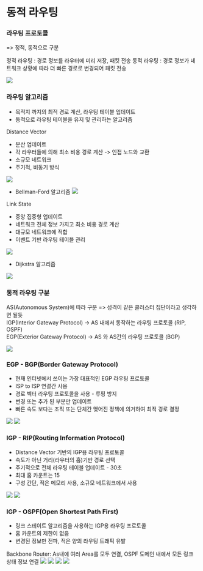 # 동적 라우팅

### 라우팅 프로토콜
=> 정적, 동적으로 구분

정적 라우팅 : 경로 정보를 라우터에 미리 저장, 패킷 전송
동적 라우팅 : 경로 정보가 네트워크 상황에 따라 더 빠른 경로로 변경되어 패킷 전송

![](2022-01-01-00-00-04.png)


### 라우팅 알고리즘
* 목적지 까지의 최적 경로 계산, 라우팅 테이블 업데이트
* 동적으로 라우팅 테이블을 유지 및 관리하는 알고리즘

Distance Vector
* 분산 업데이트
* 각 라우터들에 의해 최소 비용 경로 계산 -> 인접 노드와 교환
* 소규모 네트워크
* 주기적, 비동기 방식

![](2022-01-01-00-05-05.png)

* Bellman-Ford 알고리즘 
![](2022-01-01-00-06-35.png)


Link State
* 중앙 집중형 업데이트
* 네트워크 전체 정보 가지고 최소 비용 경로 계산
* 대규모 네트워크에 적합
* 이벤트 기반 라우팅 테이블 관리

![](2022-01-01-00-11-06.png)

* Dijkstra 알고리즘

![](2022-01-01-00-12-01.png)

### 동적 라우팅 구분
AS(Autonomous System)에 따라 구분 => 성격이 같은 클러스터 집단이라고 생각하면 될듯   
IGP(Interior Gateway Protocol) -> AS 내에서 동작하는 라우팅 프로토콜 (RIP, OSPF)    
EGP(Exterior Gateway Protocol) -> AS 와 AS간의 라우팅 프로토콜 (BGP)

![](2022-01-01-10-22-04.png)

### EGP - BGP(Border Gateway Protocol)
* 현재 인터넷에서 쓰이는 가장 대표적인 EGP 라우팅 프로토콜
* ISP to ISP 연결간 사용
* 경로 벡터 라우팅 프로토콜을 사용 - 루핑 방지
* 변경 또는 추가 된 부분만 업데이트
* 빠른 속도 보다는 조직 또는 단체간 맺어진 정책에 의거하여 최적 경로 결정

![](2022-01-01-10-30-10.png)
![](2022-01-01-10-32-04.png)

### IGP - RIP(Routing Information Protocol)
* Distance Vector 기반의 IGP용 라우팅 프로토콜
* 속도가 아닌 거리(라우터의 홉)기반 경로 선택
* 주기적으로 전체 라우팅 테이블 업데이트 - 30초
* 최대 홉 카운트는 15
* 구성 간단, 적은 메모리 사용, 소규모 네트워크에서 사용

![](2022-01-01-10-37-13.png)
![](2022-01-01-10-39-04.png)

### IGP - OSPF(Open Shortest Path First)
* 링크 스테이트 알고리즘을 사용하는 IGP용 라우팅 프로토콜
* 홉 카운트의 제한이 없음
* 변경된 정보만 전파, 적은 양의 라우팅 트래픽 유발


Backbone Router: As내에 여러 Area를 모두 연결, OSPF 도메인 내에서 모든 링크 상태 정보 연결
![](2022-01-01-10-54-38.png)
![](2022-01-01-10-57-23.png)
![](2022-01-01-10-58-36.png)
![](2022-01-01-11-03-18.png)



